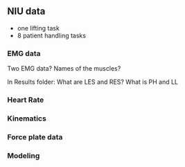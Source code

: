## NIU data 
- one lifting task
- 8 patient handling tasks

### EMG data
Two EMG data? Names of the muscles?

In Results folder: 
What are LES and RES? What is PH and LL


### Heart Rate
### Kinematics

### Force plate data
### Modeling
